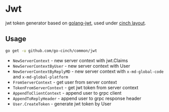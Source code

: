 # Jwt

jwt token generator based on [golang-jwt](https://github.com/golang-jwt/jwt/v4), used
under [cinch layout](https://github.com/go-cinch/layout).

## Usage

```bash
go get -u github.com/go-cinch/common/jwt
```

- `NewServerContext` - new server context with jwt.Claims
- `NewServerContextByUser` - new server context with User
- `NewServerContextByReplyMD` - new server context with `x-md-global-code` and `x-md-global-platform`
- `FromServerContext` - get user from server context
- `TokenFromServerContext` - get jwt token from server context
- `AppendToClientContext` - append user to grpc client
- `AppendToReplyHeader` - append user to grpc response header
- `User.CreateToken` - generate jwt token by User
